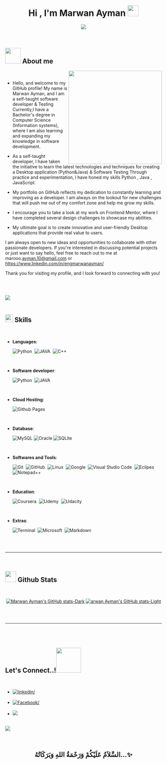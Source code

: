
<h1 align="center"><b>Hi , I'm Marwan Ayman </b><img src="https://media.giphy.com/media/hvRJCLFzcasrR4ia7z/giphy.gif" width="35"></h1>

<p align="center">
  <img src="https://readme-typing-svg.herokuapp.com?font=Time+New+Roman&color=cyan&size=25&center=true&vCenter=true&width=600&height=100&lines=Maewan Ayman Abdel-ati..&hearts;++;Self-taught+Software+Developer, Softeware Testing, ;Computer+Science+(Inforamtion System),;Python+ & Java Lover , Testing Lover ;Active+Learner/Researcher,;Love+to+learn+new+stuffs..<3">
</p>


<br>



	
## <picture><img src = "./assets/mdImages/about_me.gif" width = 50px></picture> **About me**

<picture>
  <source media="(max-width: 767px)" srcset="">
  <img align="right" alt="" src="./assets/mdImages/programming.svg" width=300px>
</picture>

<br>


- Hello, and welcome to my GitHub profile! My name is Marwan Ayman, and I am a self-taught software developer & Testing
Currently,I have a Bachelor's degree in Computer Science (Information systems), where I am also learning and expanding my knowledge in software development.


- As a self-taught developer, I have taken the initiative to learn the latest technologies and techniques for creating a Desktop application (Python&Java) & Software Testing 
Through practice and experimentation, I have honed my skills Python , Java , JavaScript.

- My portfolio on GitHub reflects my dedication to constantly learning and improving as a developer. I am always on the lookout for new challenges that will push me out of my comfort zone and help me grow my skills.

- I encourage you to take a look at my work on Frontend Mentor, where I have completed several design challenges to showcase my abilities.

- My ultimate goal is to create innovative and user-friendly Desktop applications that provide real value to users.

I am always open to new ideas and opportunities to collaborate with other passionate developers. If you're interested in discussing potential projects or just want to say hello, feel free to reach out to me at marooo.<a href="mailto:ayman.10@gmail.com">ayman.10@gmail.com</a> or https://www.linkedin.com/in/engmarwanayman/


Thank you for visiting my profile, and I look forward to connecting with you!


<br><br>

<img src="https://user-images.githubusercontent.com/73097560/115834477-dbab4500-a447-11eb-908a-139a6edaec5c.gif"><br><br>

## <img src="https://media2.giphy.com/media/QssGEmpkyEOhBCb7e1/giphy.gif?cid=ecf05e47a0n3gi1bfqntqmob8g9aid1oyj2wr3ds3mg700bl&rid=giphy.gif" width ="25"><b> Skills</b>
<br>

<p align="center">

- **Languages**:

    ![Python](https://img.shields.io/badge/Python%20-%2314354C.svg?style=for-the-badge&logo=python&logoColor=white)&nbsp;
    ![JAVA](https://img.shields.io/badge/Java-ED8B00?style=for-the-badge&logo=openjdk&logoColor=white)&nbsp;
    ![C++](https://img.shields.io/badge/C%2B%2B-00599C?style=for-the-badge&logo=c%2B%2B&logoColor=white)&nbsp;


<br>   
    
- **Software developer**:

   ![Python](https://img.shields.io/badge/HTML5%20-%23E34F26.svg?style=for-the-badge&logo=html5&logoColor=white)&nbsp;
   ![JAVA](https://img.shields.io/badge/Java-ED8B00?style=for-the-badge&logo=openjdk&logoColor=white)&nbsp;


<br>

- **Cloud Hosting**:

    ![Github Pages](https://img.shields.io/badge/GitHub%20Pages-%23327FC7.svg?style=for-the-badge&logo=github&logoColor=white)
    
<br>

- **Database**:

    ![MySQL](https://img.shields.io/badge/MySQL-00000F?style=for-the-badge&logo=mysql&logoColor=white)
    ![Oracle](https://img.shields.io/badge/Oracle-F80000?style=for-the-badge&logo=oracle&logoColor=black)
    ![SQLite](https://img.shields.io/badge/SQLite-07405E?style=for-the-badge&logo=sqlite&logoColor=white)
    
<br>

- **Softwares and Tools**:

    ![Git](https://img.shields.io/badge/git-%23F05033.svg?style=for-the-badge&logo=git&logoColor=white)&nbsp;
    ![GitHub](https://img.shields.io/badge/github-%23121011.svg?style=for-the-badge&logo=github&logoColor=white)&nbsp;
    ![Linux](https://img.shields.io/badge/Linux-FCC624?style=for-the-badge&logo=linux&logoColor=black)&nbsp;
    ![Google](https://img.shields.io/badge/google-%234285F4.svg?style=for-the-badge&logo=google&logoColor=white)&nbsp;
    ![Visual Studio Code](https://img.shields.io/badge/VS%20Code-0078d7.svg?style=for-the-badge&logo=visual-studio-code&logoColor=white)&nbsp;
    ![Eclipes](https://img.shields.io/badge/Eclipse-2C2255?style=for-the-badge&logo=eclipse&logoColor=white)&nbsp;
    ![Notepad++](https://img.shields.io/badge/Notepad++-90E59A.svg?style=for-the-badge&logo=notepad%2B%2B&logoColor=black)&nbsp;

<br>


- **Education**:

    ![Coursera](https://img.shields.io/badge/Coursera-0056D2?style=for-the-badge&logo=Coursera&logoColor=white)&nbsp;
    ![Udemy](https://img.shields.io/badge/Udemy-EC5252?style=for-the-badge&logo=Udemy&logoColor=white)&nbsp;
    ![Udacity](https://img.shields.io/badge/Udacity-grey?style=for-the-badge&logo=udacity&logoColor=#5FCFEE)&nbsp;

<br>

- **Extras**:

    ![Terminal](https://img.shields.io/badge/windows%20terminal-4D4D4D?style=for-the-badge&logo=windows%20terminal&logoColor=white)&nbsp;
    ![Microsoft](https://img.shields.io/badge/Microsoft-666666?style=for-the-badge&logo=microsoft&logoColor=white)&nbsp;
    ![Markdown](https://img.shields.io/badge/Made%20with-Markdown-1f425f.svg)&nbsp;  


</p>

<br>
<br>

-----

<br>


## <img src="https://media.giphy.com/media/iY8CRBdQXODJSCERIr/giphy.gif" width="35"><b> Github Stats </b>
<br>

<div align="center">

[![Marwan Ayman's GitHub stats-Dark](https://github-readme-stats.vercel.app/api?username=0xabdulkhalid&show_icons=true&theme=dark#gh-dark-mode-only)](https://github.com/anuraghazra/github-readme-stats#gh-dark-mode-only)
[![arwan Ayman's GitHub stats-Light](https://github-readme-stats.vercel.app/api?username=0xabdulkhalid&show_icons=true&theme=default#gh-light-mode-only)](https://github.com/anuraghazra/github-readme-stats#gh-light-mode-only)

</div>

<br>
<br>

-----

<br>
<br>

## <b> Let's Connect..!</b><img src="./assets/mdImages/handshake.gif" width ="80">
<br>
<div align='left'>

<ul>

<li>
<a href="https://www.linkedin.com/in/engmarwanayman/" target="_blank">
<img src="https://img.shields.io/badge/linkedin: Marwan Ayman -0077B5.svg?color=405DE6&style=for-the-badge&logo=linkedin&logoColor=white" alt=linkedin/>
</a>
</li>

<br>

<li>
<a href="https://www.facebook.com/marawan.ayman.3152?mibextid=9R9pXO" target="_blank">
<img src="https://img.shields.io/badge/Facebook: Marwan Ayman -1877F2?style=for-the-badge&logo=facebook&logoColor=white" alt=Facebook/>
</a>
</li>

<br>

<li>
<a href="marooo.ayman.10@gmail.com" target="_blank">
<img src="https://img.shields.io/badge/gmail:  Marwan Ayman -%23EA4335.svg?style=for-the-badge&logo=gmail&logoColor=white" t=mail/>
</a>
</li>
	
</ul>
</div>

<br>
<img src="https://user-images.githubusercontent.com/73097560/115834477-dbab4500-a447-11eb-908a-139a6edaec5c.gif">
<br>
<br>
<br>

<div align='center'>

## <b>السَّلاَمُ عَلَيْكُمْ وَرَحْمَةُ اللهِ وَبَرَكَاتُهُ...✨</b>

</div>
<br>
<br>
